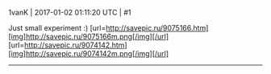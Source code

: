 1vanK | 2017-01-02 01:11:20 UTC | #1

Just small experiment :)
[url=http://savepic.ru/9075166.htm][img]http://savepic.ru/9075166m.png[/img][/url]
[url=http://savepic.ru/9074142.htm][img]http://savepic.ru/9074142m.png[/img][/url]

-------------------------

